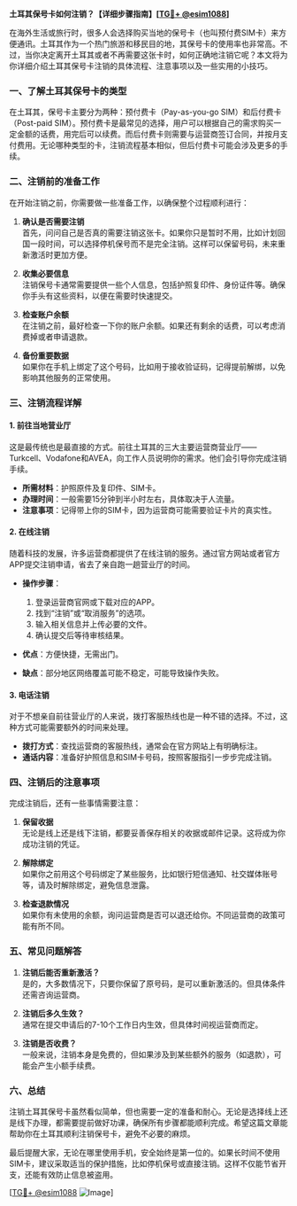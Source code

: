**土耳其保号卡如何注销？【详细步骤指南】[[TG💪+ @esim1088](https://t.me/s/esim1088)]**

在海外生活或旅行时，很多人会选择购买当地的保号卡（也叫预付费SIM卡）来方便通讯。土耳其作为一个热门旅游和移民目的地，其保号卡的使用率也非常高。不过，当你决定离开土耳其或者不再需要这张卡时，如何正确地注销它呢？本文将为你详细介绍土耳其保号卡注销的具体流程、注意事项以及一些实用的小技巧。

### 一、了解土耳其保号卡的类型

在土耳其，保号卡主要分为两种：预付费卡（Pay-as-you-go SIM）和后付费卡（Post-paid SIM）。预付费卡是最常见的选择，用户可以根据自己的需求购买一定金额的话费，用完后可以续费。而后付费卡则需要与运营商签订合同，并按月支付费用。无论哪种类型的卡，注销流程基本相似，但后付费卡可能会涉及更多的手续。

### 二、注销前的准备工作

在开始注销之前，你需要做一些准备工作，以确保整个过程顺利进行：

1. **确认是否需要注销**  
   首先，问问自己是否真的需要注销这张卡。如果你只是暂时不用，比如计划回国一段时间，可以选择停机保号而不是完全注销。这样可以保留号码，未来重新激活时更加方便。

2. **收集必要信息**  
   注销保号卡通常需要提供一些个人信息，包括护照复印件、身份证件等。确保你手头有这些资料，以便在需要时快速提交。

3. **检查账户余额**  
   在注销之前，最好检查一下你的账户余额。如果还有剩余的话费，可以考虑消费掉或者申请退款。

4. **备份重要数据**  
   如果你在手机上绑定了这个号码，比如用于接收验证码，记得提前解绑，以免影响其他服务的正常使用。

### 三、注销流程详解

#### 1. 前往当地营业厅

这是最传统也是最直接的方式。前往土耳其的三大主要运营商营业厅——Turkcell、Vodafone和AVEA，向工作人员说明你的需求。他们会引导你完成注销手续。

- **所需材料**：护照原件及复印件、SIM卡。
- **办理时间**：一般需要15分钟到半小时左右，具体取决于人流量。
- **注意事项**：记得带上你的SIM卡，因为运营商可能需要验证卡片的真实性。

#### 2. 在线注销

随着科技的发展，许多运营商都提供了在线注销的服务。通过官方网站或者官方APP提交注销申请，省去了亲自跑一趟营业厅的时间。

- **操作步骤**：
  1. 登录运营商官网或下载对应的APP。
  2. 找到“注销”或“取消服务”的选项。
  3. 输入相关信息并上传必要的文件。
  4. 确认提交后等待审核结果。

- **优点**：方便快捷，无需出门。
- **缺点**：部分地区网络覆盖可能不稳定，可能导致操作失败。

#### 3. 电话注销

对于不想亲自前往营业厅的人来说，拨打客服热线也是一种不错的选择。不过，这种方式可能需要额外的时间来处理。

- **拨打方式**：查找运营商的客服热线，通常会在官方网站上有明确标注。
- **通话内容**：准备好护照信息和SIM卡号码，按照客服指引一步步完成注销。

### 四、注销后的注意事项

完成注销后，还有一些事情需要注意：

1. **保留收据**  
   无论是线上还是线下注销，都要妥善保存相关的收据或邮件记录。这将成为你成功注销的凭证。

2. **解除绑定**  
   如果你之前用这个号码绑定了某些服务，比如银行短信通知、社交媒体账号等，请及时解除绑定，避免信息泄露。

3. **检查退款情况**  
   如果你有未使用的余额，询问运营商是否可以退还给你。不同运营商的政策可能有所不同。

### 五、常见问题解答

1. **注销后能否重新激活？**  
   是的，大多数情况下，只要你保留了原号码，是可以重新激活的。但具体条件还需咨询运营商。

2. **注销后多久生效？**  
   通常在提交申请后的7-10个工作日内生效，但具体时间视运营商而定。

3. **注销是否收费？**  
   一般来说，注销本身是免费的，但如果涉及到某些额外的服务（如退款），可能会产生小额手续费。

### 六、总结

注销土耳其保号卡虽然看似简单，但也需要一定的准备和耐心。无论是选择线上还是线下办理，都需要提前做好功课，确保所有步骤都能顺利完成。希望这篇文章能帮助你在土耳其顺利注销保号卡，避免不必要的麻烦。

最后提醒大家，无论在哪里使用手机，安全始终是第一位的。如果长时间不使用SIM卡，建议采取适当的保护措施，比如停机保号或直接注销。这样不仅能节省开支，还能有效防止信息被盗用。

[[TG💪+ @esim1088](https://t.me/s/esim1088) ![Image](https://i.postimg.cc/4NQfJmqS/Snipaste-2025-05-13-00-14-12.png)]